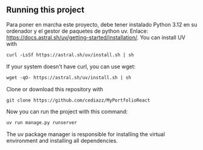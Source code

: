 ## Running this project
Para poner en marcha este proyecto, debe tener instalado Python 3.12 en su ordenador y el gestor de paquetes de python uv. Enlace: https://docs.astral.sh/uv/getting-started/installation/.
You can install UV with
````markdown
curl -LsSf https://astral.sh/uv/install.sh | sh
````
If your system doesn't have curl, you can use wget:
````markdown
wget -qO- https://astral.sh/uv/install.sh | sh
````
Clone or download this repository with
````markdown
git clone https://github.com/cediazz/MyPortfolioReact
````
Now you can run the project with this command: 
````markdown
uv run manage.py runserver
````
The uv package manager is responsible for installing the virtual environment and installing all dependencies.


